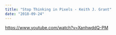 ```yaml
---
title: "Stop Thinking in Pixels - Keith J. Grant"
date: "2018-09-24"
---
```


https://www.youtube.com/watch?v=XanhwddQ-PM
